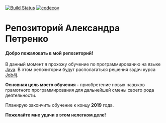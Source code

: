 [![Build Status](https://travis-ci.org/alexanderpetrenko/job4j.svg?branch=master)](https://travis-ci.org/alexanderpetrenko/job4j)
[![codecov](https://codecov.io/gh/alexanderpetrenko/job4j/branch/master/graph/badge.svg)](https://codecov.io/gh/alexanderpetrenko/job4j)

# Репозиторий Александра Петренко

#### Добро пожаловать в мой репозиторий!

В данный момент я прохожу обучение по программированию на языке [Java](https://java.com/ru/download/).
В этом репозитории будут располагаться решения задач курса [Job4j](https://job4j.ru/).

**Основная цель моего обучения -** приобретение новых навыков грамотного программирования для дальнейшей смены cвоего рода деятельности.

Планирую закончить обучение к концу **2019** года.

**Пожелайте мне удачи в этом нелегком деле!**
